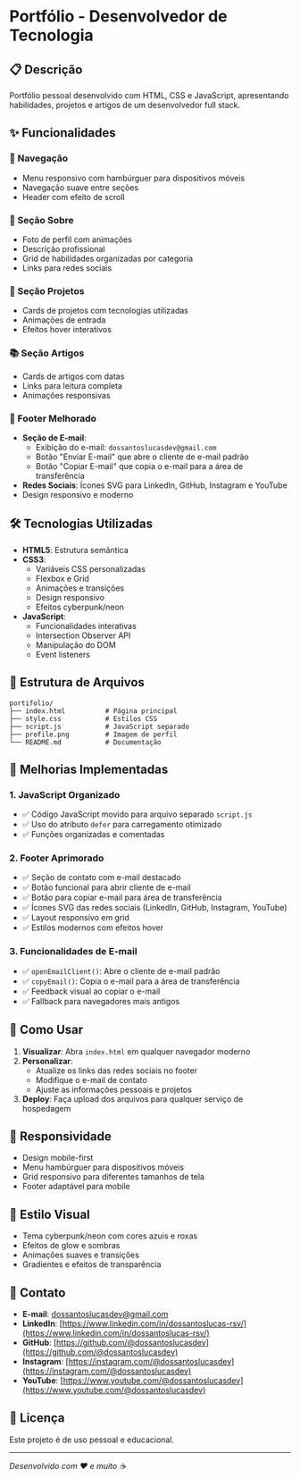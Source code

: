 # Portfólio - Desenvolvedor de Tecnologia

## 📋 Descrição
Portfólio pessoal desenvolvido com HTML, CSS e JavaScript, apresentando habilidades, projetos e artigos de um desenvolvedor full stack.

## ✨ Funcionalidades

### 🎯 Navegação
- Menu responsivo com hambúrguer para dispositivos móveis
- Navegação suave entre seções
- Header com efeito de scroll

### 👤 Seção Sobre
- Foto de perfil com animações
- Descrição profissional
- Grid de habilidades organizadas por categoria
- Links para redes sociais

### 🚀 Seção Projetos
- Cards de projetos com tecnologias utilizadas
- Animações de entrada
- Efeitos hover interativos

### 📚 Seção Artigos
- Cards de artigos com datas
- Links para leitura completa
- Animações responsivas

### 📧 Footer Melhorado
- **Seção de E-mail**: 
  - Exibição do e-mail: `dossantoslucasdev@gmail.com`
  - Botão "Enviar E-mail" que abre o cliente de e-mail padrão
  - Botão "Copiar E-mail" que copia o e-mail para a área de transferência
- **Redes Sociais**: Ícones SVG para LinkedIn, GitHub, Instagram e YouTube
- Design responsivo e moderno

## 🛠️ Tecnologias Utilizadas

- **HTML5**: Estrutura semântica
- **CSS3**: 
  - Variáveis CSS personalizadas
  - Flexbox e Grid
  - Animações e transições
  - Design responsivo
  - Efeitos cyberpunk/neon
- **JavaScript**: 
  - Funcionalidades interativas
  - Intersection Observer API
  - Manipulação do DOM
  - Event listeners

## 📁 Estrutura de Arquivos

```
portifolio/
├── index.html          # Página principal
├── style.css           # Estilos CSS
├── script.js           # JavaScript separado
├── profile.png         # Imagem de perfil
└── README.md           # Documentação
```

## 🔧 Melhorias Implementadas

### 1. JavaScript Organizado
- ✅ Código JavaScript movido para arquivo separado `script.js`
- ✅ Uso do atributo `defer` para carregamento otimizado
- ✅ Funções organizadas e comentadas

### 2. Footer Aprimorado
- ✅ Seção de contato com e-mail destacado
- ✅ Botão funcional para abrir cliente de e-mail
- ✅ Botão para copiar e-mail para área de transferência
- ✅ Ícones SVG das redes sociais (LinkedIn, GitHub, Instagram, YouTube)
- ✅ Layout responsivo em grid
- ✅ Estilos modernos com efeitos hover

### 3. Funcionalidades de E-mail
- ✅ `openEmailClient()`: Abre o cliente de e-mail padrão
- ✅ `copyEmail()`: Copia o e-mail para a área de transferência
- ✅ Feedback visual ao copiar o e-mail
- ✅ Fallback para navegadores mais antigos

## 🚀 Como Usar

1. **Visualizar**: Abra `index.html` em qualquer navegador moderno
2. **Personalizar**: 
   - Atualize os links das redes sociais no footer
   - Modifique o e-mail de contato
   - Ajuste as informações pessoais e projetos
3. **Deploy**: Faça upload dos arquivos para qualquer serviço de hospedagem

## 📱 Responsividade

- Design mobile-first
- Menu hambúrguer para dispositivos móveis
- Grid responsivo para diferentes tamanhos de tela
- Footer adaptável para mobile

## 🎨 Estilo Visual

- Tema cyberpunk/neon com cores azuis e roxas
- Efeitos de glow e sombras
- Animações suaves e transições
- Gradientes e efeitos de transparência

## 📧 Contato

- **E-mail**: dossantoslucasdev@gmail.com
- **LinkedIn**: [https://www.linkedin.com/in/dossantoslucas-rsv/](https://www.linkedin.com/in/dossantoslucas-rsv/)
- **GitHub**: [https://github.com/@dossantoslucasdev](https://github.com/@dossantoslucasdev)
- **Instagram**: [https://instagram.com/@dossantoslucasdev](https://instagram.com/@dossantoslucasdev)
- **YouTube**: [https://www.youtube.com/@dossantoslucasdev](https://www.youtube.com/@dossantoslucasdev)

## 📄 Licença

Este projeto é de uso pessoal e educacional.

---

*Desenvolvido com ❤️ e muito ☕*

